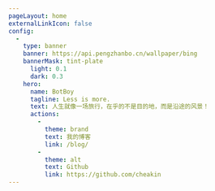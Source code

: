```yaml
---
pageLayout: home
externalLinkIcon: false
config:
  -
    type: banner
    banner: https://api.pengzhanbo.cn/wallpaper/bing
    bannerMask: tint-plate
      light: 0.1
      dark: 0.3
    hero:
      name: BotBoy
      tagline: Less is more.
      text: 人生就像一场旅行，在乎的不是目的地，而是沿途的风景！
      actions:
        -
          theme: brand
          text: 我的博客
          link: /blog/
        -
          theme: alt
          text: Github
          link: https://github.com/cheakin
---
```

